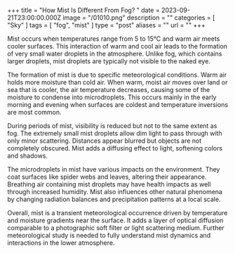 +++
title = "How Mist Is Different From Fog? "
date = 2023-09-21T23:00:00.000Z
image = "/01010.png"
description = ""
categories = [ "Sky" ]
tags = [ "fog", "mist" ]
type = "post"
aliases = ""
url = ""
+++

Mist occurs when temperatures range from 5 to 15°C and warm air meets cooler surfaces. This interaction of warm and cool air leads to the formation of very small water droplets in the atmosphere. Unlike fog, which contains larger droplets, mist droplets are typically not visible to the naked eye.

The formation of mist is due to specific meteorological conditions. Warm air holds more moisture than cold air. When warm, moist air moves over land or sea that is cooler, the air temperature decreases, causing some of the moisture to condense into microdroplets. This occurs mainly in the early morning and evening when surfaces are coldest and temperature inversions are most common.

During periods of mist, visibility is reduced but not to the same extent as fog. The extremely small mist droplets allow dim light to pass through with only minor scattering. Distances appear blurred but objects are not completely obscured. Mist adds a diffusing effect to light, softening colors and shadows.

The microdroplets in mist have various impacts on the environment. They coat surfaces like spider webs and leaves, altering their appearance. Breathing air containing mist droplets may have health impacts as well through increased humidity. Mist also influences other natural phenomena by changing radiation balances and precipitation patterns at a local scale.

Overall, mist is a transient meteorological occurrence driven by temperature and moisture gradients near the surface. It adds a layer of optical diffusion comparable to a photographic soft filter or light scattering medium. Further meteorological study is needed to fully understand mist dynamics and interactions in the lower atmosphere.
